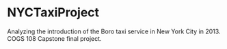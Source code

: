 # NYCTaxiProject
Analyzing the introduction of the Boro taxi service in New York City in 2013. COGS 108 Capstone final project.
